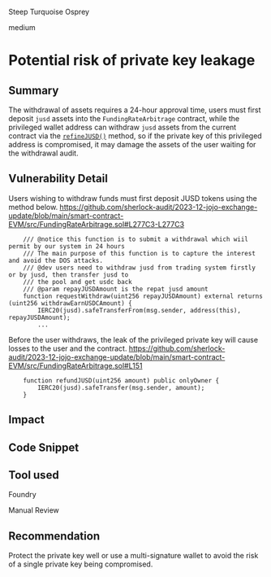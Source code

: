 Steep Turquoise Osprey

medium

# Potential risk of private key leakage

## Summary
The withdrawal of assets requires a 24-hour approval time, users must first deposit `jusd` assets into the `FundingRateArbitrage` contract, while the privileged wallet address can withdraw `jusd` assets from the current contract via the [`refineJUSD()`](https://github.com/sherlock-audit/2023-12-jojo-exchange-update/blob/main/smart-contract-EVM/src/FundingRateArbitrage.sol#L151) method, so if the private key of this privileged address is compromised, it may damage the assets of the user waiting for the withdrawal audit.

## Vulnerability Detail
Users wishing to withdraw funds must first deposit JUSD tokens using the method below.
https://github.com/sherlock-audit/2023-12-jojo-exchange-update/blob/main/smart-contract-EVM/src/FundingRateArbitrage.sol#L277C3-L277C3
```solidity=277
    /// @notice this function is to submit a withdrawal which wiil permit by our system in 24 hours
    /// The main purpose of this function is to capture the interest and avoid the DOS attacks.
    /// @dev users need to withdraw jusd from trading system firstly or by jusd, then transfer jusd to
    /// the pool and get usdc back
    /// @param repayJUSDAmount is the repat jusd amount
    function requestWithdraw(uint256 repayJUSDAmount) external returns (uint256 withdrawEarnUSDCAmount) {
        IERC20(jusd).safeTransferFrom(msg.sender, address(this), repayJUSDAmount);
        ...
```

Before the user withdraws, the leak of the privileged private key will cause losses to the user and the contract.
https://github.com/sherlock-audit/2023-12-jojo-exchange-update/blob/main/smart-contract-EVM/src/FundingRateArbitrage.sol#L151
```solidity=151
    function refundJUSD(uint256 amount) public onlyOwner {
        IERC20(jusd).safeTransfer(msg.sender, amount);
    }
```

## Impact

## Code Snippet

## Tool used
Foundry

Manual Review

## Recommendation
Protect the private key well or use a multi-signature wallet to avoid the risk of a single private key being compromised.